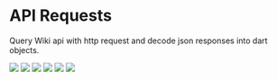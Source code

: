 # API Requests

Query Wiki api with http request and decode json responses into dart objects.

![](previews/api_request_contacts.webp)
![](previews/api_request_realestate.webp)
![](previews/api_request_mars_photos.webp)
![](previews/api_request_wiki_search.webp)
![](previews/gita_list.webp)
![](previews/gita_chapter.webp)

